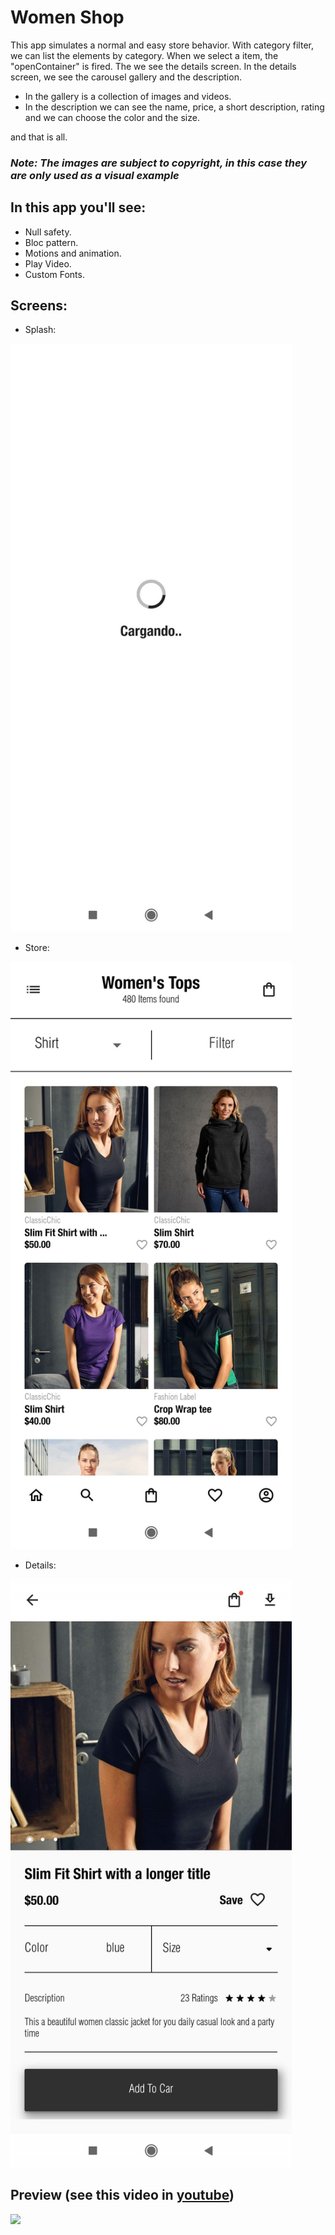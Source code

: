 # Women Shop

This app simulates a normal and easy store behavior.
With category filter, we can list the elements by category.
When we select a item, the "openContainer" is fired. The we see the details screen.
In the details screen, we see the carousel gallery and the description.
- In the gallery is a collection of images and videos. 
- In the description we can see the name, price, a short description, rating and we can choose the color and the size.

and that is all.

### *Note: The images are subject to copyright, in this case they are only used as a visual example*

## In this app you'll see:

- Null safety.
- Bloc pattern.
- Motions and animation.
- Play Video.
- Custom Fonts.

## Screens:

- Splash: 
<img src="https://github.com/DalexisValencia/women-shop/blob/main/readmeFiles/1.splash-screen.jpg" alt="drawing" width="450"/>

- Store:
<img src="https://github.com/DalexisValencia/women-shop/blob/main/readmeFiles/2.%20stock-screen.jpg" alt="drawing" width="450"/>

- Details:
<img src="https://github.com/DalexisValencia/women-shop/blob/main/readmeFiles/3.%20detail-screen.jpg" alt="drawing" width="450"/>

## Preview (see this video in [youtube](https://github.com/DalexisValencia/women-shop/blob/main/readmeFiles/preview-app.gif))
<img src="https://github.com/DalexisValencia/women-shop/blob/main/readmeFiles/preview-app.gif" align="left" width="300" >

